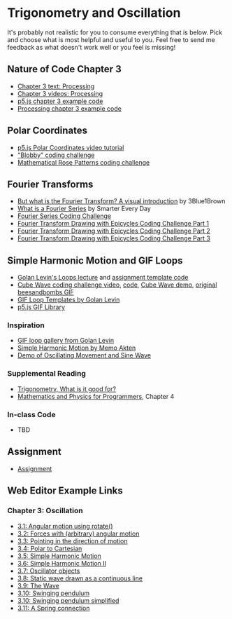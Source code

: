 # Trigonometry and Oscillation
It's probably not realistic for you to consume everything that is below. Pick and choose what is most helpful and useful to you. Feel free to send me feedback as what doesn't work well or you feel is missing!

## Nature of Code Chapter 3
* [Chapter 3 text: Processing](http://natureofcode.com/book/chapter-3-oscillation/)
* [Chapter 3 videos: Processing](https://www.youtube.com/playlist?list=PLRqwX-V7Uu6bR4BcLjHHTopXItSjRA7yG)
* [p5.js chapter 3 example code](https://github.com/shiffman/The-Nature-of-Code-Examples-p5.js/tree/master/chp03_oscillation)
* [Processing chapter 3 example code](https://github.com/shiffman/The-Nature-of-Code-Examples/tree/master/chp03_oscillation)

## Polar Coordinates
* [p5.js Polar Coordinates video tutorial](https://www.youtube.com/watch?v=N633bLi_YCw)
* ["Blobby" coding challenge](https://thecodingtrain.com/CodingChallenges/036-blobby.html)
* [Mathematical Rose Patterns coding challenge](https://thecodingtrain.com/CodingChallenges/055-roses.html)

## Fourier Transforms
* [But what is the Fourier Transform? A visual introduction](https://youtu.be/spUNpyF58BY) by 3Blue1Brown
* [What is a Fourier Series](https://youtu.be/ds0cmAV-Yek) by Smarter Every Day
* [Fourier Series Coding Challenge](https://thecodingtrain.com/CodingChallenges/125-fourier-series.html)
* [Fourier Transform Drawing with Epicycles Coding Challenge Part 1](https://thecodingtrain.com/CodingChallenges/130.1-fourier-transform-drawing.html)
* [Fourier Transform Drawing with Epicycles Coding Challenge Part 2](https://thecodingtrain.com/CodingChallenges/130.2-fourier-transform-drawing.html)
* [Fourier Transform Drawing with Epicycles Coding Challenge Part 3](https://thecodingtrain.com/CodingChallenges/130.3-fourier-transform-drawing.html)

## Simple Harmonic Motion and GIF Loops
* [Golan Levin's Loops lecture](https://github.com/golanlevin/lectures/tree/master/lecture_loops) and [assignment template code](http://cmuems.com/2018/60212f/deliverables/2-due-9-14/#gif)
* [Cube Wave coding challenge video](https://www.youtube.com/watch?v=H81Tdrmz2LA), [code](https://github.com/CodingTrain/Rainbow-Code/tree/master/CodingChallenges/CC_86_beesandbombs), [Cube Wave demo](http://thecodingtrain.com/CodingChallenges/CC_86_beesandbombs/), [original beesandbombs GIF](https://beesandbombs.tumblr.com/post/149654056864/cube-wave)
* [GIF Loop Templates by Golan Levin](https://github.com/golanlevin/LoopTemplates)
* [p5.js GIF Library](https://github.com/wenheLI/p5.gif/)

### Inspiration
* [GIF loop gallery from Golan Levin](http://cmuems.com/2018/60212f/deliverables/2-due-9-14/gif-loop-gallery/)
* [Simple Harmonic Motion by Memo Akten](http://www.memo.tv/simple-harmonic-motion/)
* [Demo of Oscillating Movement and Sine Wave](https://www.youtube.com/watch?v=PhvJcVDuJsY#t=55)

### Supplemental Reading
* [Trigonometry, What is it good for?](http://www.phy6.org/stargaze/Strig1.htm)
* [Mathematics and Physics for Programmers](http://www.amazon.com/gp/product/1584503300/), Chapter 4

### In-class Code
* TBD

## Assignment
* [Assignment](https://github.com/shiffman/NOC-S19/wiki/Assignment-3)

## Web Editor Example Links

### Chapter 3: Oscillation
* [3.1: Angular motion using rotate()](http://editor.p5js.org/natureofcode/sketches/SJSSzlWOg)
* [3.2: Forces with (arbitrary) angular motion](http://editor.p5js.org/natureofcode/sketches/r1W0zgWOg)
* [3.3: Pointing in the direction of motion](http://editor.p5js.org/natureofcode/sketches/BkfQ7g-_l)
* [3.4: Polar to Cartesian](http://editor.p5js.org/natureofcode/sketches/S1UL7gZue)
* [3.5: Simple Harmonic Motion](http://editor.p5js.org/natureofcode/sketches/BJTYQlWOe)
* [3.6: Simple Harmonic Motion II](http://editor.p5js.org/natureofcode/sketches/rJShmeb_x)
* [3.7: Oscillator objects](http://editor.p5js.org/natureofcode/sketches/rJkWNeWOx)
* [3.8: Static wave drawn as a continuous line](http://editor.p5js.org/natureofcode/sketches/SJjQNeZOl)
* [3.9: The Wave](http://editor.p5js.org/natureofcode/sketches/Byt94lW_x)
* [3.10: Swinging pendulum](http://editor.p5js.org/natureofcode/sketches/SyXJrlZOl)
* [3.10: Swinging pendulum simplified](http://editor.p5js.org/natureofcode/sketches/ByF7Hx-Ol)
* [3.11: A Spring connection](http://editor.p5js.org/natureofcode/sketches/HkzFHeZdg)
